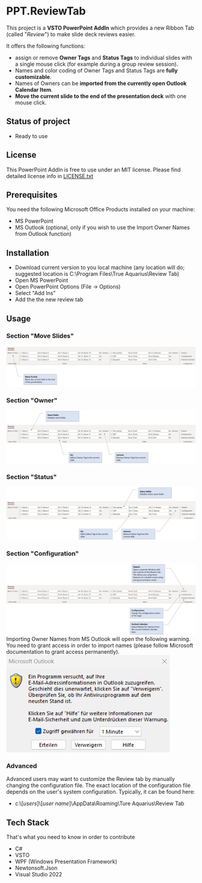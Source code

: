 # PPT.ReviewTab
This project is a <b>VSTO PowerPoint AddIn</b> which provides a new Ribbon Tab (called "<i>Review</i>") to make slide deck reviews easier. 

It offers the following functions:

- assign or remove <b>Owner Tags</b> and <b>Status Tags</b> to individual slides with a single mouse click (for example during a group review session).
- Names and color coding of Owner Tags and Status Tags are <b>fully customizable</b>.
- Names of Owners can be <b>imported from the currently open Outlook Calendar Item</b>.
- <b>Move the current slide to the end of the presentation deck</b> with one mouse click.


## Status of project
- Ready to use


## License
This PowerPoint AddIn is free to use under an MIT license. Please find detailed license info in [LICENSE.txt](./LICENSE.txt)


## Prerequisites
You need the following Microsoft Office Products installed on your machine:
- MS PowerPoint
- MS Outlook (optional, only if you wish to use the Import Owner Names from Outlook function)


## Installation
- Download current version to you local machine (any location will do; suggested location is C:\Program Files\True Aquarius\Review Tab)
- Open MS PowerPoint
- Open PowerPoint Options (File -> Options)
- Select "Add Ins"
- Add the the new review tab


## Usage
### Section "Move Slides"
![Local Image](./_Documentation/MoveSlideSection.png)
### Section "Owner"
![Local Image](./_Documentation/OwnerSection.png)
### Section "Status"
![Local Image](./_Documentation/StatusSection.png)
### Section "Configuration"
![Local Image](./_Documentation/ConfigurationSection.png)
Importing Owner Names from MS Outlook will open the following warning. You need to grant access in order to import names (please follow Microsoft documentation to grant access permanently).
![Local Image](./_Documentation/OutlookWarning.png)

### Advanced
Advanced users may want to customize the Review tab by manually changing the configuration file. The exact location of the configuration file depends on the user's system configuration. Typically, it can be found here:
- c:\\[<i>users</i>]\\[<i>user name</i>]\AppData\Roaming\Ture Aquarius\Review Tab




## Tech Stack
That's what you need to know in order to contribute
- C#
- VSTO 
- WPF (Windows Presentation Framework)
- Newtonsoft.Json
- Visual Studio 2022


